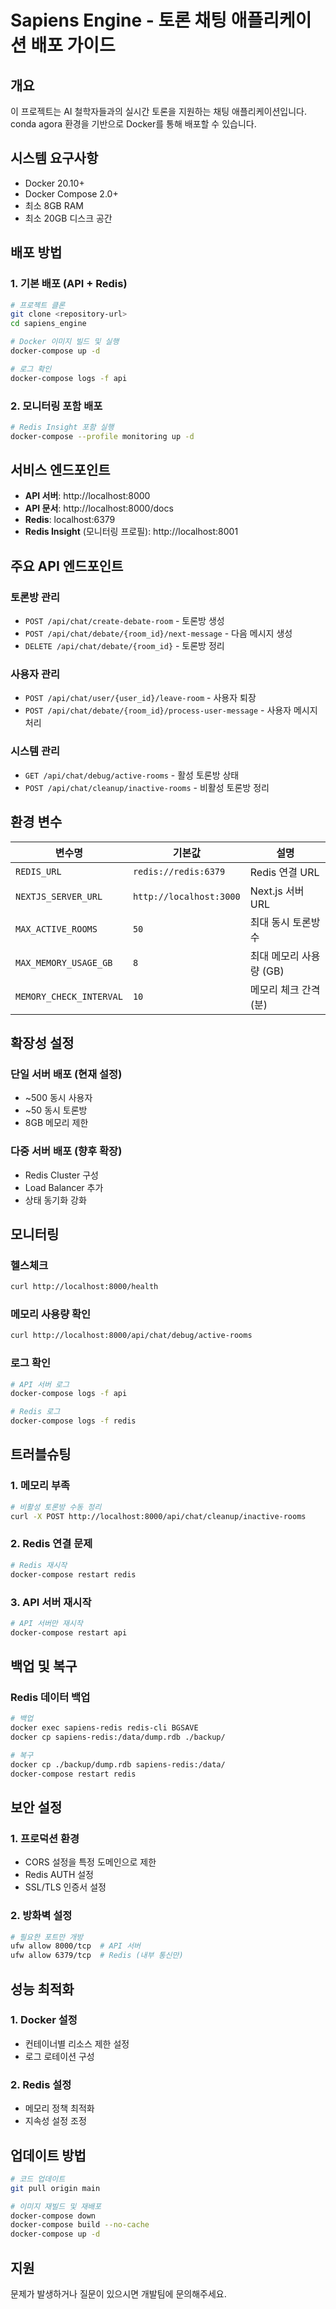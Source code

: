 # Sapiens Engine - 토론 채팅 애플리케이션 배포 가이드

## 개요

이 프로젝트는 AI 철학자들과의 실시간 토론을 지원하는 채팅 애플리케이션입니다. conda agora 환경을 기반으로 Docker를 통해 배포할 수 있습니다.

## 시스템 요구사항

- Docker 20.10+
- Docker Compose 2.0+
- 최소 8GB RAM
- 최소 20GB 디스크 공간

## 배포 방법

### 1. 기본 배포 (API + Redis)

```bash
# 프로젝트 클론
git clone <repository-url>
cd sapiens_engine

# Docker 이미지 빌드 및 실행
docker-compose up -d

# 로그 확인
docker-compose logs -f api
```

### 2. 모니터링 포함 배포

```bash
# Redis Insight 포함 실행
docker-compose --profile monitoring up -d
```

## 서비스 엔드포인트

- **API 서버**: http://localhost:8000
- **API 문서**: http://localhost:8000/docs
- **Redis**: localhost:6379
- **Redis Insight** (모니터링 프로필): http://localhost:8001

## 주요 API 엔드포인트

### 토론방 관리
- `POST /api/chat/create-debate-room` - 토론방 생성
- `POST /api/chat/debate/{room_id}/next-message` - 다음 메시지 생성
- `DELETE /api/chat/debate/{room_id}` - 토론방 정리

### 사용자 관리
- `POST /api/chat/user/{user_id}/leave-room` - 사용자 퇴장
- `POST /api/chat/debate/{room_id}/process-user-message` - 사용자 메시지 처리

### 시스템 관리
- `GET /api/chat/debug/active-rooms` - 활성 토론방 상태
- `POST /api/chat/cleanup/inactive-rooms` - 비활성 토론방 정리

## 환경 변수

| 변수명 | 기본값 | 설명 |
|--------|--------|------|
| `REDIS_URL` | `redis://redis:6379` | Redis 연결 URL |
| `NEXTJS_SERVER_URL` | `http://localhost:3000` | Next.js 서버 URL |
| `MAX_ACTIVE_ROOMS` | `50` | 최대 동시 토론방 수 |
| `MAX_MEMORY_USAGE_GB` | `8` | 최대 메모리 사용량 (GB) |
| `MEMORY_CHECK_INTERVAL` | `10` | 메모리 체크 간격 (분) |

## 확장성 설정

### 단일 서버 배포 (현재 설정)
- ~500 동시 사용자
- ~50 동시 토론방
- 8GB 메모리 제한

### 다중 서버 배포 (향후 확장)
- Redis Cluster 구성
- Load Balancer 추가
- 상태 동기화 강화

## 모니터링

### 헬스체크
```bash
curl http://localhost:8000/health
```

### 메모리 사용량 확인
```bash
curl http://localhost:8000/api/chat/debug/active-rooms
```

### 로그 확인
```bash
# API 서버 로그
docker-compose logs -f api

# Redis 로그
docker-compose logs -f redis
```

## 트러블슈팅

### 1. 메모리 부족
```bash
# 비활성 토론방 수동 정리
curl -X POST http://localhost:8000/api/chat/cleanup/inactive-rooms
```

### 2. Redis 연결 문제
```bash
# Redis 재시작
docker-compose restart redis
```

### 3. API 서버 재시작
```bash
# API 서버만 재시작
docker-compose restart api
```

## 백업 및 복구

### Redis 데이터 백업
```bash
# 백업
docker exec sapiens-redis redis-cli BGSAVE
docker cp sapiens-redis:/data/dump.rdb ./backup/

# 복구
docker cp ./backup/dump.rdb sapiens-redis:/data/
docker-compose restart redis
```

## 보안 설정

### 1. 프로덕션 환경
- CORS 설정을 특정 도메인으로 제한
- Redis AUTH 설정
- SSL/TLS 인증서 설정

### 2. 방화벽 설정
```bash
# 필요한 포트만 개방
ufw allow 8000/tcp  # API 서버
ufw allow 6379/tcp  # Redis (내부 통신만)
```

## 성능 최적화

### 1. Docker 설정
- 컨테이너별 리소스 제한 설정
- 로그 로테이션 구성

### 2. Redis 설정
- 메모리 정책 최적화
- 지속성 설정 조정

## 업데이트 방법

```bash
# 코드 업데이트
git pull origin main

# 이미지 재빌드 및 재배포
docker-compose down
docker-compose build --no-cache
docker-compose up -d
```

## 지원

문제가 발생하거나 질문이 있으시면 개발팀에 문의해주세요. 